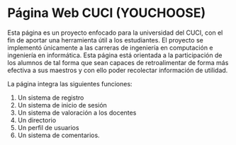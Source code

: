 # Página Web CUCI (YOUCHOOSE)
Esta página es un proyecto enfocado para la universidad del CUCI, con el fin de aportar una herramienta útil a los estudiantes. El proyecto se implementó únicamente a las carreras de ingeniería en computación e ingeniería en informática. Esta página está orientada a la participación de los alumnos de tal forma que sean capaces de retroalimentar de forma más efectiva a sus maestros y con ello poder recolectar información de utilidad.

La página integra las siguientes funciones:

1. Un sistema de registro
2. Un sistema de inicio de sesión
3. Un sistema de valoración a los docentes
4. Un directorio
5. Un perfil de usuarios
6. Un sistema de comentarios.
